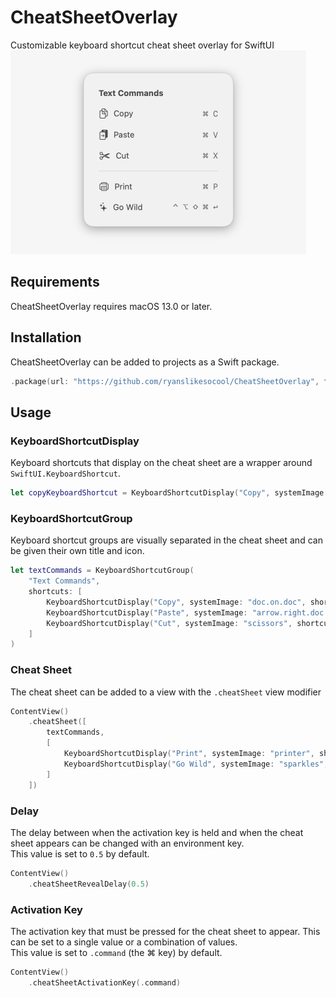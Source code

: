 # CheatSheetOverlay
Customizable keyboard shortcut cheat sheet overlay for SwiftUI
![A preview of the cheat sheet, displaying multiple keyboard shortcut items in a vertical list](images~/preview.png)

## Requirements
CheatSheetOverlay requires macOS 13.0 or later.

## Installation
CheatSheetOverlay can be added to projects as a Swift package.
```swift
.package(url: "https://github.com/ryanslikesocool/CheatSheetOverlay", from: "0.1.0"),
```

## Usage
### KeyboardShortcutDisplay
Keyboard shortcuts that display on the cheat sheet are a wrapper around `SwiftUI.KeyboardShortcut`.
```swift
let copyKeyboardShortcut = KeyboardShortcutDisplay("Copy", systemImage: "doc.on.doc", shortcut: KeyboardShortcut("c"))
```

### KeyboardShortcutGroup
Keyboard shortcut groups are visually separated in the cheat sheet and can be given their own title and icon.
```swift
let textCommands = KeyboardShortcutGroup(
	"Text Commands",
	shortcuts: [
		KeyboardShortcutDisplay("Copy", systemImage: "doc.on.doc", shortcut: KeyboardShortcut("c")),
		KeyboardShortcutDisplay("Paste", systemImage: "arrow.right.doc.on.clipboard", shortcut: KeyboardShortcut("v")),
		KeyboardShortcutDisplay("Cut", systemImage: "scissors", shortcut: KeyboardShortcut("x")),
	]
)
```

### Cheat Sheet
The cheat sheet can be added to a view with the `.cheatSheet` view modifier
```swift
ContentView()
	.cheatSheet([
		textCommands,
		[
			KeyboardShortcutDisplay("Print", systemImage: "printer", shortcut: KeyboardShortcut("p")),
			KeyboardShortcutDisplay("Go Wild", systemImage: "sparkles", shortcut: KeyboardShortcut(.return, modifiers: [.control, .option, .shift, .command])),
		]
	])
```

### Delay
The delay between when the activation key is held and when the cheat sheet appears can be changed with an environment key.\
This value is set to `0.5` by default.
```swift
ContentView()
	.cheatSheetRevealDelay(0.5)
```

### Activation Key
The activation key that must be pressed for the cheat sheet to appear.  This can be set to a single value or a combination of values.\
This value is set to `.command` (the ⌘ key) by default.
```swift
ContentView()
	.cheatSheetActivationKey(.command)
```
